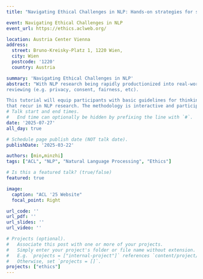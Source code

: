 ```yaml
---
title: "Navigating Ethical Challenges in NLP: Hands-on strategies for students and researchers (Tutorial at ACL '25)"

event: Navigating Ethical Challenges in NLP
event_url: https://ethics.aclweb.org/

location: Austria Center Vienna
address:
  street: Bruno-Kreisky-Platz 1, 1220 Wien, 
  city: Wien
  postcode: '1220'
  country: Austria

summary: 'Navigating Ethical Challenges in NLP'
abstract: "With NLP research being rapidly productionized into real-world applications, it is important to be aware of and think through the consequences of our research. Such ethical considerations are important in both authoring and
reviewing (e.g. privacy, consent, fairness, etc). 

This tutorial will equip participants with basic guidelines for thinking deeply about ethical issues and review common considerations
that recur in NLP research. The methodology is interactive and participatory, including case studies and working in groups. Participants will gain practical experience on when to flag a paper for ethics review and how to write an ethical consideration section, which will be shared with the broader community. Importantly, the participants will be co-creating the tutorial outcomes and extending tutorial materials to share as public outcomes."
# Talk start and end times.
#   End time can optionally be hidden by prefixing the line with `#`.
date: '2025-07-27'
all_day: true

# Schedule page publish date (NOT talk date).
publishDate: '2025-03-22'

authors: [min,minzhi]
tags: ["ACL", "NLP", "Natural Language Processing", "Ethics"]

# Is this a featured talk? (true/false)
featured: true

image:
  caption: "ACL '25 Website"
  focal_point: Right

url_code: ''
url_pdf: ''
url_slides: ''
url_video: ''

# Projects (optional).
#   Associate this post with one or more of your projects.
#   Simply enter your project's folder or file name without extension.
#   E.g. `projects = ["internal-project"]` references `content/project/deep-learning/index.md`.
#   Otherwise, set `projects = []`.
projects: ["ethics"]
---
```

